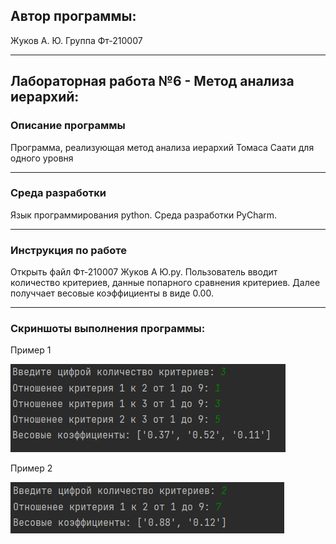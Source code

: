 ## Автор программы: 
Жуков А. Ю. Группа Фт-210007
____
## Лабораторная работа №6 - Метод анализа иерархий:
### Описание программы
Программа, реализующая метод анализа иерархий Томаса Саати для одного уровня
____
### Среда разработки
Язык программирования python. Среда разработки PyCharm.
____
### Инструкция по работе
Открыть файл Фт-210007 Жуков А Ю.py. Пользователь вводит количество критериев, данные попарного
сравнения критериев. Далее получчает весовые коэффициенты в виде 0.00. 
____
### Скриншоты выполнения программы:
Пример 1

![Пример 1](/lab_6/Screenshots_program_execution/1.png)

Пример 2

![Пример 2](/lab_6/Screenshots_program_execution/2.png)
